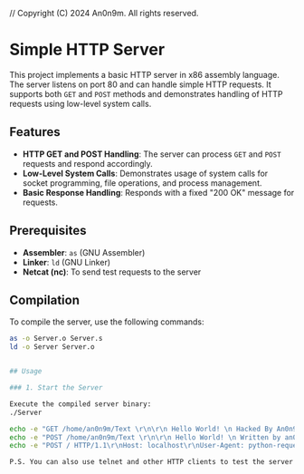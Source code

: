 // Copyright (C) 2024 An0n9m. All rights reserved.

# Simple HTTP Server

This project implements a basic HTTP server in x86 assembly language. The server listens on port 80 and can handle simple HTTP requests. It supports both `GET` and `POST` methods and demonstrates handling of HTTP requests using low-level system calls.

## Features

- **HTTP GET and POST Handling**: The server can process `GET` and `POST` requests and respond accordingly.
- **Low-Level System Calls**: Demonstrates usage of system calls for socket programming, file operations, and process management.
- **Basic Response Handling**: Responds with a fixed "200 OK" message for requests.

## Prerequisites

- **Assembler**: `as` (GNU Assembler)
- **Linker**: `ld` (GNU Linker)
- **Netcat (nc)**: To send test requests to the server

## Compilation

To compile the server, use the following commands:

```sh
as -o Server.o Server.s
ld -o Server Server.o


## Usage

### 1. Start the Server

Execute the compiled server binary:
./Server

echo -e "GET /home/an0n9m/Text \r\n\r\n Hello World! \n Hacked By An0n9m" | nc 127.0.0.1 80
echo -e "POST /home/an0n9m/Text \r\n\r\n Hello World! \n Written by an0n9m :)" | nc 127.0.0.1 80
echo -e "POST / HTTP/1.1\r\nHost: localhost\r\nUser-Agent: python-requests/2.32.3\r\nAccept-Encoding: gzip, deflate, zstd\r\nAccept: */*\r\nConnection: keep-alive\r\nContent-Length: 121\r\n\r\n SomeText" | nc 127.0.0.1 80

P.S. You can also use telnet and other HTTP clients to test the server's functionality
